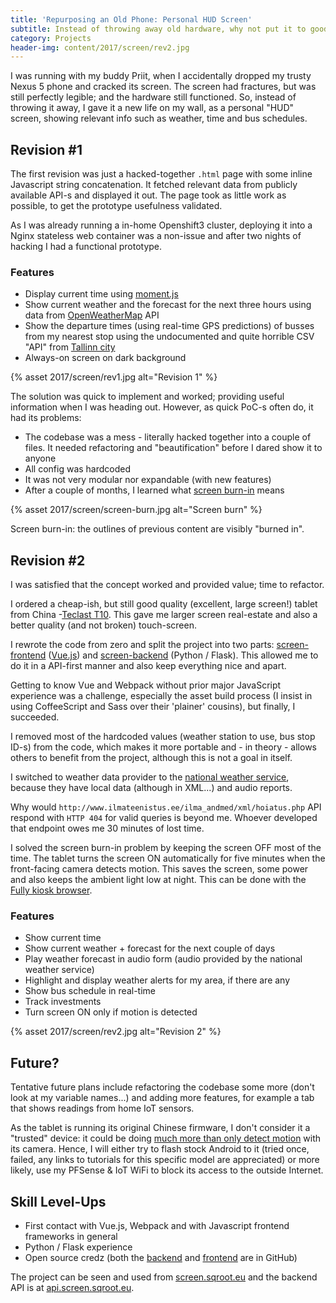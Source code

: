 ```yaml
---
title: 'Repurposing an Old Phone: Personal HUD Screen'
subtitle: Instead of throwing away old hardware, why not put it to good use as a digital "picture frame" on your wall?
category: Projects
header-img: content/2017/screen/rev2.jpg
---
```


I was running with my buddy Priit, when I accidentally dropped my trusty Nexus 5 phone and cracked its screen.
The screen had fractures, but was still perfectly legible; and the hardware still functioned.
So, instead of throwing it away, I gave it a new life on my wall, as a personal "HUD" screen, showing relevant info
such as weather, time and bus schedules.

## Revision #1

The first revision was just a hacked-together `.html` page with some inline Javascript string concatenation.
It fetched relevant data from publicly available API-s and displayed it out. The page took as little work as possible,
to get the prototype usefulness validated.

As I was already running a in-home Openshift3 cluster, deploying it into a Nginx stateless web container
was a non-issue and after two nights of hacking I had a functional prototype.

### Features

- Display current time using [moment.js](https://momentjs.com)
- Show current weather and the forecast for the next three hours using data from [OpenWeatherMap](https://openweathermap.org/api) API
- Show the departure times (using real-time GPS predictions) of busses from my nearest stop using the undocumented and quite horrible CSV "API" from [Tallinn city](https://soiduplaan.tallinn.ee)
- Always-on screen on dark background

{% asset 2017/screen/rev1.jpg alt="Revision 1" %}

The solution was quick to implement and worked; providing useful information when I was heading out.
However, as quick PoC-s often do, it had its problems:

- The codebase was a mess - literally hacked together into a couple of files. It needed refactoring and "beautification" before I dared show it to anyone
- All config was hardcoded
- It was not very modular nor expandable (with new features)
- After a couple of months, I learned what [screen burn-in](https://en.wikipedia.org/wiki/Screen_burn-in) means

{% asset 2017/screen/screen-burn.jpg alt="Screen burn" %}

Screen burn-in: the outlines of previous content are visibly "burned in".

## Revision #2

I was satisfied that the concept worked and provided value; time to refactor.

I ordered a cheap-ish, but still good quality (excellent, large screen!) tablet from China -[Teclast T10](https://www.gearbest.com/tablet-pcs/pp_690462.html). This gave me larger screen real-estate and also a better quality (and not broken) touch-screen.

I rewrote the code from zero and split the project into two parts: [screen-frontend](https://github.com/sqroot-eu/screen-frontend) ([Vue.js](https://vuejs.org)) and [screen-backend](https://github.com/sqroot-eu/screen-backend) (Python / Flask). This allowed me to do it in a API-first manner and also keep everything nice and apart.

Getting to know Vue and Webpack without prior major JavaScript experience was a challenge, especially the asset build process (I insist in using CoffeeScript and Sass over their 'plainer' cousins), but finally, I succeeded.

I removed most of the hardcoded values (weather station to use, bus stop ID-s) from the code, which makes it more portable and - in theory - allows others to benefit from the project, although this is not a goal in itself.

I switched to weather data provider to the [national weather service](http://ilmateenistus.ee),
because they have local data (although in XML...) and audio reports.

Why would `http://www.ilmateenistus.ee/ilma_andmed/xml/hoiatus.php` API respond with `HTTP 404` for valid queries is beyond me.
Whoever developed that endpoint owes me 30 minutes of lost time.

I solved the screen burn-in problem by keeping the screen OFF most of the time. The tablet turns the screen ON automatically
for five minutes when the front-facing camera detects motion. This saves the screen, some power and also keeps the ambient
light low at night. This can be done with the [Fully kiosk browser](https://www.fully-kiosk.com/).

### Features

- Show current time
- Show current weather + forecast for the next couple of days
- Play weather forecast in audio form (audio provided by the national weather service)
- Highlight and display weather alerts for my area, if there are any
- Show bus schedule in real-time
- Track investments
- Turn screen ON only if motion is detected

{% asset 2017/screen/rev2.jpg alt="Revision 2" %}

## Future?

Tentative future plans include refactoring the codebase some more (don't look at my variable names...)
and adding more features, for example a tab that shows readings from home IoT sensors.

As the tablet is running its original Chinese firmware, I don't consider it a "trusted" device: it could
be doing [much more than only detect motion](https://www.cyberscoop.com/android-malware-china-huawei-zte-kryptowire-blu-products)
with its camera. Hence, I will either try to flash
stock Android to it (tried once, failed, any links to tutorials for this specific model are appreciated)
or more likely, use my PFSense & IoT WiFi to block its access to the outside Internet.

## Skill Level-Ups

- First contact with Vue.js, Webpack and with Javascript frontend frameworks in general
- Python / Flask experience
- Open source credz (both the [backend](https://github.com/sqroot-eu/screen-backend) and [frontend](https://github.com/sqroot-eu/screen-frontend) are in GitHub)

The project can be seen and used from [screen.sqroot.eu](https://screen.sqroot.eu) and the backend API is at [api.screen.sqroot.eu](https://api.screen.sqroot.eu).
